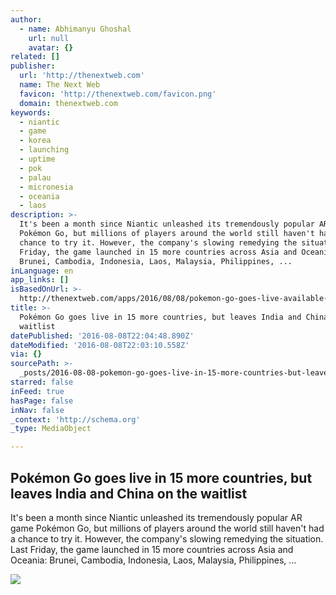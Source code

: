```yaml
---
author:
  - name: Abhimanyu Ghoshal
    url: null
    avatar: {}
related: []
publisher:
  url: 'http://thenextweb.com'
  name: The Next Web
  favicon: 'http://thenextweb.com/favicon.png'
  domain: thenextweb.com
keywords:
  - niantic
  - game
  - korea
  - launching
  - uptime
  - pok
  - palau
  - micronesia
  - oceania
  - laos
description: >-
  It's been a month since Niantic unleashed its tremendously popular AR game
  Pokémon Go, but millions of players around the world still haven't had a
  chance to try it. However, the company's slowing remedying the situation. Last
  Friday, the game launched in 15 more countries across Asia and Oceania:
  Brunei, Cambodia, Indonesia, Laos, Malaysia, Philippines, ...
inLanguage: en
app_links: []
isBasedOnUrl: >-
  http://thenextweb.com/apps/2016/08/08/pokemon-go-goes-live-available-in-15-more-countries-but-leaves-india-and-china-on-the-waitlist/
title: >-
  Pokémon Go goes live in 15 more countries, but leaves India and China on the
  waitlist
datePublished: '2016-08-08T22:04:48.890Z'
dateModified: '2016-08-08T22:03:10.558Z'
via: {}
sourcePath: >-
  _posts/2016-08-08-pokemon-go-goes-live-in-15-more-countries-but-leaves-india.md
starred: false
inFeed: true
hasPage: false
inNav: false
_context: 'http://schema.org'
_type: MediaObject

---
```

<article style=""><h1>Pokémon Go goes live in 15 more countries, but leaves India and China on the waitlist</h1><p>It's been a month since Niantic unleashed its tremendously popular AR game Pokémon Go, but millions of players around the world still haven't had a chance to try it. However, the company's slowing remedying the situation. Last Friday, the game launched in 15 more countries across Asia and Oceania: Brunei, Cambodia, Indonesia, Laos, Malaysia, Philippines, ...</p><img src="http://cdn1.tnwcdn.com/wp-content/blogs.dir/1/files/2016/07/Pokemon-Go.jpg" /></article>